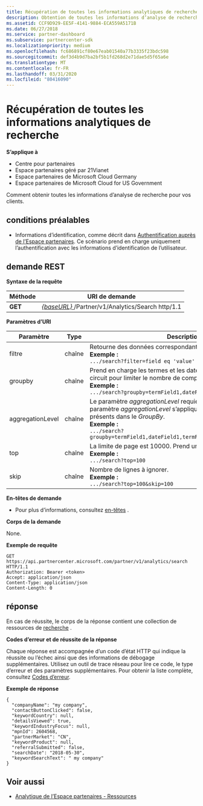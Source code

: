 ```yaml
---
title: Récupération de toutes les informations analytiques de recherche
description: Obtention de toutes les informations d’analyse de recherche.
ms.assetid: CCF9D929-EE5F-4141-9884-ECA559A5171B
ms.date: 06/27/2018
ms.service: partner-dashboard
ms.subservice: partnercenter-sdk
ms.localizationpriority: medium
ms.openlocfilehash: fc686891cf80e67eab01540a77b3335f23bdc598
ms.sourcegitcommit: def3d4b9d7ba2bf5b1fd268d2e71dae5d5f65a6e
ms.translationtype: MT
ms.contentlocale: fr-FR
ms.lasthandoff: 03/31/2020
ms.locfileid: "80416090"
---
```

# <a name="get-all-search-analytics-information"></a>Récupération de toutes les informations analytiques de recherche

**S’applique à**

- Centre pour partenaires
- Espace partenaires géré par 21Vianet
- Espace partenaires de Microsoft Cloud Germany
- Espace partenaires de Microsoft Cloud for US Government


Comment obtenir toutes les informations d’analyse de recherche pour vos clients. 

## <a name="span-idprerequisitesspan-idprerequisitesspan-idprerequisitesprerequisites"></a><span id="Prerequisites"/><span id="prerequisites"/><span id="PREREQUISITES"/>conditions préalables


- Informations d’identification, comme décrit dans [Authentification auprès de l’Espace partenaires](partner-center-authentication.md). Ce scénario prend en charge uniquement l’authentification avec les informations d’identification de l’utilisateur. 

## <a name="span-idrequestspan-idrequestspan-idrequestrest-request"></a><span id="Request"/><span id="request"/><span id="REQUEST"/>demande REST


**Syntaxe de la requête**

| Méthode  | URI de demande |
|---------|-------------|
| **GET** | [ *\{baseURL\}* ](partner-center-rest-urls.md)/Partner/v1/Analytics/Search http/1.1 |

 

**Paramètres d’URI**


|    Paramètre     |  Type  |                                                                                                                   Description                                                                                                                    |
|------------------|--------|--------------------------------------------------------------------------------------------------------------------------------------------------------------------------------------------------------------------------------------------------|
|      filtre      | chaîne |                                                                     Retourne des données correspondant à la condition de filtre. </br> **Exemple :**</br> `.../search?filter=field eq 'value'`                                                                     |
|     groupby      | chaîne |                                         Prend en charge les termes et les dates. La logique de court-circuit pour limiter le nombre de compartiments. </br> **Exemple :**</br> `.../search?groupby=termField1,dateField1,termField2`                                         |
| aggregationLevel | chaîne | Le paramètre *aggregationLevel* requiert un *GroupBy*. Le paramètre *aggregationLevel* s’applique à tous les champs de date présents dans le *GroupBy*. </br> **Exemple :**</br>  `.../search?groupby=termField1,dateField1,termField2&aggregationLevel=day` |
|       top        | chaîne |                                                                     La limite de page est 10000. Prend une valeur inférieure à 10000.  </br> **Exemple :**</br>  `.../search?top=100`                                                                     |
|       skip       | chaîne |                                                                                  Nombre de lignes à ignorer. </br> **Exemple :**</br> `.../search?top=100&skip=100`                                                                                   |
  
**En-têtes de demande**

- Pour plus d’informations, consultez [en-têtes](headers.md) .

**Corps de la demande**

None.

**Exemple de requête**

```http
GET https://api.partnercenter.microsoft.com/partner/v1/analytics/search HTTP/1.1
Authorization: Bearer <token>
Accept: application/json
Content-Type: application/json
Content-Length: 0
```

## <a name="span-idresponsespan-idresponsespan-idresponseresponse"></a><span id="Response"/><span id="response"/><span id="RESPONSE"/>réponse


En cas de réussite, le corps de la réponse contient une collection de ressources de [recherche](partner-center-analytics-resources.md#search_resource) .

**Codes d’erreur et de réussite de la réponse**

Chaque réponse est accompagnée d’un code d’état HTTP qui indique la réussite ou l’échec ainsi que des informations de débogage supplémentaires. Utilisez un outil de trace réseau pour lire ce code, le type d’erreur et des paramètres supplémentaires. Pour obtenir la liste complète, consultez [Codes d’erreur](error-codes.md).

**Exemple de réponse**

```http
{
  "companyName": "my company",
  "contactButtonClicked": false,
  "keywordCountry": null,
  "detailsViewed": true,
  "keywordIndustryFocus": null,
  "mpnId": 2604568,
  "partnerMarket": "CN",
  "keywordProduct": null,
  "referralSubmitted": false,
  "searchDate": "2018-05-30",
  "keywordSearchText": " my company"
}
```


## <a name="span-idsee_alsospan-idsee_alsospan-idsee_alsosee-also"></a><span id="See_Also"/><span id="see_also"/><span id="SEE_ALSO"/>Voir aussi
 - [Analytique de l’Espace partenaires - Ressources](partner-center-analytics-resources.md)
